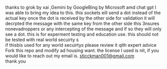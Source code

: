 thanks to grok by xai ,Gemini by GoogleBing by Microsoft amd chat gpt 
I was able to bring my idea to this.
this sockets eill send a dot instead of the actual key once the dot is received  by the other side for validation it will decrpted the message with the same key from the other side this 3nsures nonevadroppers or any intercepting of the message and if so they will only see a dot.
this is for experment  testing and education use.
this should not be tested with real world secuirty s  
if thisbis used for any world secuirtys please review it qith expert advice Fork this repo and modify ad housing want.
the license I used is nit, if you would like to reach out my email is.
sticckman001@gmail.com  
thank you 
